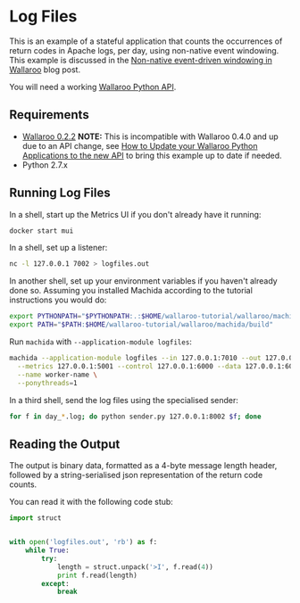 # Log Files

This is an example of a stateful application that counts the occurrences of return codes in Apache logs, per day, using non-native event windowing. This example is discussed in the [Non-native event-driven windowing in Wallaroo](http://blog.wallarolabs.com/) blog post.

You will need a working [Wallaroo Python API](/book/python/intro.md).

## Requirements

- [Wallaroo 0.2.2](https://github.com/WallarooLabs/wallaroo/tree/0.2.2)
	**NOTE:** This is incompatible with Wallaroo 0.4.0 and up due to an API change, see [How to Update your Wallaroo Python Applications to the new API](https://blog.wallaroolabs.com/2018/01/how-to-update-your-wallaroo-python-applications-to-the-new-api/) to bring this example up to date if needed.
- Python 2.7.x

## Running Log Files

In a shell, start up the Metrics UI if you don't already have it running:

```bash
docker start mui
```

In a shell, set up a listener:

```bash
nc -l 127.0.0.1 7002 > logfiles.out
```

In another shell, set up your environment variables if you haven't already done so. Assuming you installed Machida according to the tutorial instructions you would do:

```bash
export PYTHONPATH="$PYTHONPATH:.:$HOME/wallaroo-tutorial/wallaroo/machida"
export PATH="$PATH:$HOME/wallaroo-tutorial/wallaroo/machida/build"
```

Run `machida` with `--application-module logfiles`:

```bash
machida --application-module logfiles --in 127.0.0.1:7010 --out 127.0.0.1:7002 \
  --metrics 127.0.0.1:5001 --control 127.0.0.1:6000 --data 127.0.0.1:6001 \
  --name worker-name \
  --ponythreads=1
```

In a third shell, send the log files using the specialised sender:

```bash
for f in day_*.log; do python sender.py 127.0.0.1:8002 $f; done
```

## Reading the Output

The output is binary data, formatted as a 4-byte message length header, followed by a string-serialised json representation of the return code counts.

You can read it with the following code stub:

```python
import struct


with open('logfiles.out', 'rb') as f:
    while True:
        try:
            length = struct.unpack('>I', f.read(4))
            print f.read(length)
        except:
            break
```
